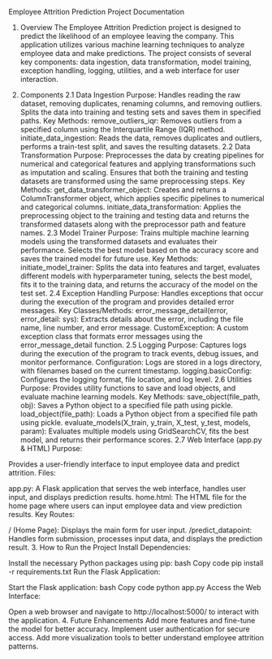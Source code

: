 Employee Attrition Prediction Project Documentation
1. Overview
The Employee Attrition Prediction project is designed to predict the likelihood of an employee leaving the company. This application utilizes various machine learning techniques to analyze employee data and make predictions. The project consists of several key components: data ingestion, data transformation, model training, exception handling, logging, utilities, and a web interface for user interaction.

2. Components
2.1 Data Ingestion
Purpose:
Handles reading the raw dataset, removing duplicates, renaming columns, and removing outliers.
Splits the data into training and testing sets and saves them in specified paths.
Key Methods:
remove_outliers_iqr:
Removes outliers from a specified column using the Interquartile Range (IQR) method.
initiate_data_ingestion:
Reads the data, removes duplicates and outliers, performs a train-test split, and saves the resulting datasets.
2.2 Data Transformation
Purpose:
Preprocesses the data by creating pipelines for numerical and categorical features and applying transformations such as imputation and scaling.
Ensures that both the training and testing datasets are transformed using the same preprocessing steps.
Key Methods:
get_data_transformer_object:
Creates and returns a ColumnTransformer object, which applies specific pipelines to numerical and categorical columns.
initiate_data_transformation:
Applies the preprocessing object to the training and testing data and returns the transformed datasets along with the preprocessor path and feature names.
2.3 Model Trainer
Purpose:
Trains multiple machine learning models using the transformed datasets and evaluates their performance.
Selects the best model based on the accuracy score and saves the trained model for future use.
Key Methods:
initiate_model_trainer:
Splits the data into features and target, evaluates different models with hyperparameter tuning, selects the best model, fits it to the training data, and returns the accuracy of the model on the test set.
2.4 Exception Handling
Purpose:
Handles exceptions that occur during the execution of the program and provides detailed error messages.
Key Classes/Methods:
error_message_detail(error, error_detail: sys):
Extracts details about the error, including the file name, line number, and error message.
CustomException:
A custom exception class that formats error messages using the error_message_detail function.
2.5 Logging
Purpose:
Captures logs during the execution of the program to track events, debug issues, and monitor performance.
Configuration:
Logs are stored in a logs directory, with filenames based on the current timestamp.
logging.basicConfig:
Configures the logging format, file location, and log level.
2.6 Utilities
Purpose:
Provides utility functions to save and load objects, and evaluate machine learning models.
Key Methods:
save_object(file_path, obj):
Saves a Python object to a specified file path using pickle.
load_object(file_path):
Loads a Python object from a specified file path using pickle.
evaluate_models(X_train, y_train, X_test, y_test, models, param):
Evaluates multiple models using GridSearchCV, fits the best model, and returns their performance scores.
2.7 Web Interface (app.py & HTML)
Purpose:

Provides a user-friendly interface to input employee data and predict attrition.
Files:

app.py:
A Flask application that serves the web interface, handles user input, and displays prediction results.
home.html:
The HTML file for the home page where users can input employee data and view prediction results.
Key Routes:

/ (Home Page):
Displays the main form for user input.
/predict_datapoint:
Handles form submission, processes input data, and displays the prediction result.
3. How to Run the Project
Install Dependencies:

Install the necessary Python packages using pip:
bash
Copy code
pip install -r requirements.txt
Run the Flask Application:

Start the Flask application:
bash
Copy code
python app.py
Access the Web Interface:

Open a web browser and navigate to http://localhost:5000/ to interact with the application.
4. Future Enhancements
Add more features and fine-tune the model for better accuracy.
Implement user authentication for secure access.
Add more visualization tools to better understand employee attrition patterns.
